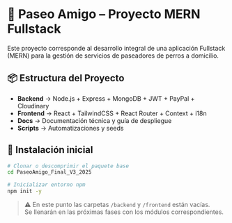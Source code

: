 # 🐾 Paseo Amigo – Proyecto MERN Fullstack

Este proyecto corresponde al desarrollo integral de una aplicación Fullstack (MERN)
para la gestión de servicios de paseadores de perros a domicilio.

## 📦 Estructura del Proyecto

- **Backend** → Node.js + Express + MongoDB + JWT + PayPal + Cloudinary  
- **Frontend** → React + TailwindCSS + React Router + Context + i18n  
- **Docs** → Documentación técnica y guía de despliegue  
- **Scripts** → Automatizaciones y seeds

## 🧰 Instalación inicial

```bash
# Clonar o descomprimir el paquete base
cd PaseoAmigo_Final_V3_2025

# Inicializar entorno npm
npm init -y
```

> ⚠️ En este punto las carpetas `/backend` y `/frontend` están vacías.  
> Se llenarán en las próximas fases con los módulos correspondientes.
